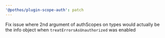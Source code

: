 ```yaml
---
'@pothos/plugin-scope-auth': patch
---
```


Fix issue where 2nd argument of authScopes on types would actually be the info object when
`treatErrorsAsUnauthorized` was enabled
